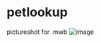 # petlookup
pictureshot for .mwb
![image](https://github.com/ackermander/petlookup/tree/master/sqlshot.png)
